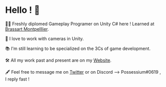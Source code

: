 # Hello ! 🐤

👨‍🎓 Freshly diplomed Gameplay Programer on Unity C# here ! Learned at [Brassart Montpelllier](https://www.brassart.fr/).

🎥 I love to work with cameras in Unity.

📚 I'm still learning to be specialized on the 3Cs of game development.

🛠️ All my work past and present are on my [Website](https://hugo-guerquin.com/).

🖋️ Feel free to message me on [Twitter](https://twitter.com/HGuerquin) or on Discord --> Possessium#0619 , I reply fast !
